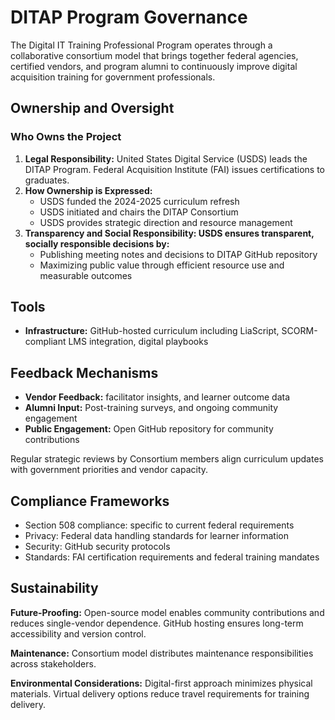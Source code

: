 # DITAP Program Governance

The Digital IT Training Professional Program operates through a collaborative consortium model that brings together federal agencies, certified vendors, and program alumni to continuously improve digital acquisition training for government professionals.

## Ownership and Oversight

### Who Owns the Project

1. **Legal Responsibility:** United States Digital Service (USDS) leads the DITAP Program. Federal Acquisition Institute (FAI) issues certifications to graduates.  
2. **How Ownership is Expressed:**  
   * USDS funded the 2024-2025 curriculum refresh  
   * USDS initiated and chairs the DITAP Consortium  
   * USDS provides strategic direction and resource management  
3. **Transparency and Social Responsibility: USDS ensures transparent, socially responsible decisions by:**  
   * Publishing meeting notes and decisions to DITAP GitHub repository  
   * Maximizing public value through efficient resource use and measurable outcomes

## Tools

* **Infrastructure:** GitHub-hosted curriculum including LiaScript, SCORM-compliant LMS integration, digital playbooks
   
## Feedback Mechanisms

* **Vendor Feedback:** facilitator insights, and learner outcome data  
* **Alumni Input:** Post-training surveys, and ongoing community engagement  
* **Public Engagement:** Open GitHub repository for community contributions 

Regular strategic reviews by Consortium members align curriculum updates with government priorities and vendor capacity.

## Compliance Frameworks

* Section 508 compliance: specific to current federal requirements  
* Privacy: Federal data handling standards for learner information  
* Security: GitHub security protocols   
* Standards: FAI certification requirements and federal training mandates


## Sustainability 

**Future-Proofing:** Open-source model enables community contributions and reduces single-vendor dependence. GitHub hosting ensures long-term accessibility and version control.

**Maintenance:** Consortium model distributes maintenance responsibilities across stakeholders. 

**Environmental Considerations:** Digital-first approach minimizes physical materials. Virtual delivery options reduce travel requirements for training delivery.

